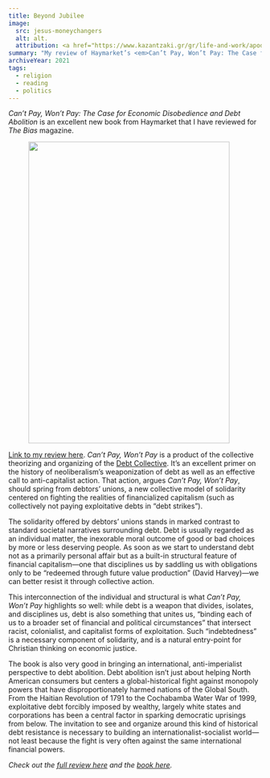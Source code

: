 ```yaml
---
title: Beyond Jubilee
image:
  src: jesus-moneychangers
  alt: alt.
  attribution: <a href="https://www.kazantzaki.gr/gr/life-and-work/apodimia-kai-anagnorisi-193">Kazantzakis Museum</a>
summary: "My review of Haymarket’s <em>Can’t Pay, Won’t Pay: The Case for Economic Disobedience and Debt Abolition</em>, for The Bias magazine."
archiveYear: 2021
tags:
  - religion
  - reading
  - politics
---
```


_Can’t Pay, Won’t Pay: The Case for Economic Disobedience and Debt Abolition_ is an excellent new book from Haymarket that I have reviewed for _The Bias_ magazine.

<figure class="book-list featured">
    <a class="img-link" href="#" target="_blank">
        <img src="../../../img/posts/cant-pay-wont-pay-regular.webp" width="400" height="600" alt="" />
    </a>
</figure>

[Link to my review here](https://christiansocialism.com/debt-collective-cant-pay-wont-pay-christianity/). _Can’t Pay, Won’t Pay_ is a product of the collective theorizing and organizing of the [Debt Collective](https://debtcollective.org/). It’s an excellent primer on the history of neoliberalism’s weaponization of debt as well as an effective call to anti-capitalist action. That action, argues _Can’t Pay, Won’t Pay_, should spring from debtors’ unions, a new collective model of solidarity centered on fighting the realities of financialized capitalism (such as collectively not paying exploitative debts in “debt strikes”).

The solidarity offered by debtors’ unions stands in marked contrast to standard societal narratives surrounding debt. Debt is usually regarded as an individual matter, the inexorable moral outcome of good or bad choices by more or less deserving people. As soon as we start to understand debt not as a primarily personal affair but as a built-in structural feature of financial capitalism—one that disciplines us by saddling us with obligations only to be “redeemed through future value production” (David Harvey)—we can better resist it through collective action.

This interconnection of the individual and structural is what _Can’t Pay, Won’t Pay_ highlights so well: while debt is a weapon that divides, isolates, and disciplines us, debt is also something that unites us, “binding each of us to a broader set of financial and political circumstances” that intersect racist, colonialist, and capitalist forms of exploitation. Such “indebtedness” is a necessary component of solidarity, and is a natural entry-point for Christian thinking on economic justice.

The book is also very good in bringing an international, anti-imperialist perspective to debt abolition. Debt abolition isn’t just about helping North American consumers but centers a global-historical fight against monopoly powers that have disproportionately harmed nations of the Global South. From the Haitian Revolution of 1791 to the Cochabamba Water War of 1999, exploitative debt forcibly imposed by wealthy, largely white states and corporations has been a central factor in sparking democratic uprisings from below. The invitation to see and organize around this kind of historical debt resistance is necessary to building an internationalist-socialist world—not least because the fight is very often against the same international financial powers.

_Check out the [full review here](https://christiansocialism.com/debt-collective-cant-pay-wont-pay-christianity/) and the [book here](https://www.haymarketbooks.org/books/1520-can-t-pay-won-t-pay)._
